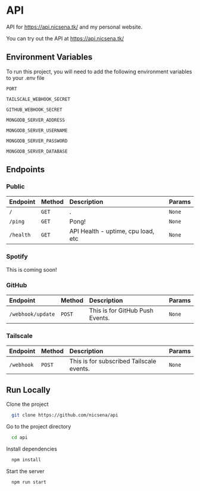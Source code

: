 
# API

API for <https://api.nicsena.tk/> and my personal website.

You can try out the API at <https://api.nicsena.tk/>


## Environment Variables

To run this project, you will need to add the following environment variables to your .env file

`PORT`

`TAILSCALE_WEBHOOK_SECRET`

`GITHUB_WEBHOOK_SECRET` 

`MONGODB_SERVER_ADDRESS`

`MONGODB_SERVER_USERNAME`

`MONGODB_SERVER_PASSWORD`

`MONGODB_SERVER_DATABASE`

## Endpoints

### Public

| Endpoint  | Method     | Description                | Params |
| :-------- | :------- | :------------------------- | :------- |
| `/` | `GET` | . | `None` |
| `/ping` | `GET` | Pong! | `None` |
| `/health` | `GET` | API Health - uptime, cpu load, etc | `None` |

### Spotify
This is coming soon!

### GitHub

| Endpoint  | Method     | Description                |  Params |
| :-------- | :------- | :------------------------- | :------- |
| `/webhook/update` | `POST` | This is for GitHub Push Events. | `None` |

### Tailscale

| Endpoint  | Method     | Description                |  Params |
| :-------- | :------- | :------------------------- | :------- |
| `/webhook` | `POST` | This is for subscribed Tailscale events. | `None` |

## Run Locally

Clone the project

```bash
  git clone https://github.com/nicsena/api
```

Go to the project directory

```bash
  cd api
```

Install dependencies

```bash
  npm install
```

Start the server

```bash
  npm run start
```


